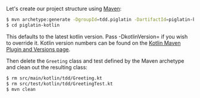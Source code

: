 Let's create our project structure using [Maven](https://maven.apache.org/):

```sh
$ mvn archetype:generate -DgroupId=tdd.piglatin -DartifactId=piglatin-kotlin -Dversion=0.0.1-SNAPSHOT -DarchetypeGroupId=com.github.mhshams -DarchetypeArtifactId=kotlin-quickstart-archetype -DarchetypeVersion=0.2.1 -DinteractiveMode=false
$ cd piglatin-kotlin
```

<div class="alert alert-info" role="alert">This defaults to the latest kotlin version. Pass -DkotlinVersion=<KOTLIN_VERSION> if you wish to override it. Kotlin version numbers can be found on the <a href="https://kotlinlang.org/docs/reference/using-maven.html#plugin-and-versions">Kotlin Maven Plugin and Versions page</a>.</div>

Then delete the `Greeting` class and test defined by the Maven archetype and clean out the resulting class:

```sh
$ rm src/main/kotlin/tdd/Greeting.kt
$ rm src/test/kotlin/tdd/GreetingTest.kt
$ mvn clean
```
